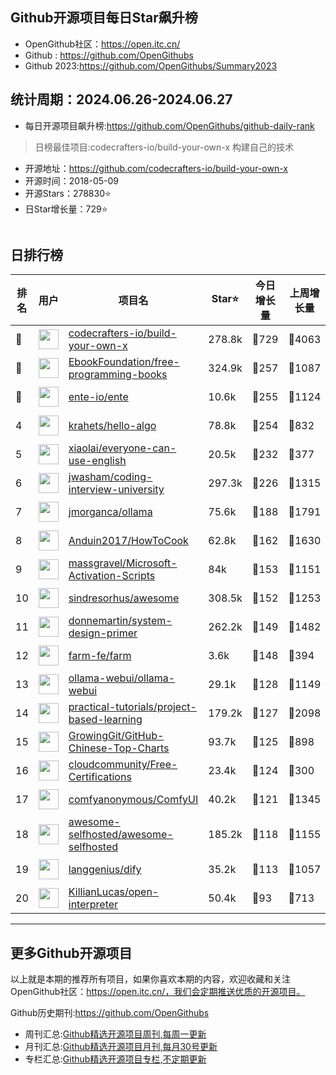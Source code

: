 ## Github开源项目每日Star飙升榜

- OpenGithub社区：https://open.itc.cn/
- Github : https://github.com/OpenGithubs
- Github 2023:https://github.com/OpenGithubs/Summary2023

## 统计周期：2024.06.26-2024.06.27

- 每日开源项目飙升榜:https://github.com/OpenGithubs/github-daily-rank



> 日榜最佳项目:codecrafters-io/build-your-own-x  构建自己的技术

- 开源地址：https://github.com/codecrafters-io/build-your-own-x
- 开源时间：2018-05-09
- 开源Stars：278830⭐
- 日Star增长量：729⭐

![]()


## 日排行榜

| 排名        |  用户     |  项目名          | Star⭐          | 今日增长量     | 上周增长量      |  开源时间   |
|------------|------------|---------------|---------------- |--------------|----------------|------------|
| 🥇 | <img src="https://avatars.githubusercontent.com/u/58904235?v=4" alt="" size="32" height="32" width="32" data-view-component="true" class="avatar circle"> | [codecrafters-io/build-your-own-x](https://github.com/codecrafters-io/build-your-own-x)| 278.8k  | 🔺729| 🔺4063 | 2018-05-09 |
| 🥈 | <img src="https://avatars.githubusercontent.com/u/14127308?v=4" alt="" size="32" height="32" width="32" data-view-component="true" class="avatar circle"> | [EbookFoundation/free-programming-books](https://github.com/EbookFoundation/free-programming-books)| 324.9k  | 🔺257| 🔺1087 | 2013-10-11 |
| 🥉 | <img src="https://avatars.githubusercontent.com/u/64603161?v=4" alt="" size="32" height="32" width="32" data-view-component="true" class="avatar circle"> | [ente-io/ente](https://github.com/ente-io/ente)| 10.6k  | 🔺255| 🔺1124 | 2022-11-01 |
| 4 | <img src="https://avatars.githubusercontent.com/u/26993056?u=12c6a8ef18768abc773c64a56a56c0fd67241ed2&v=4" alt="" size="32" height="32" width="32" data-view-component="true" class="avatar circle"> | [krahets/hello-algo](https://github.com/krahets/hello-algo)| 78.8k  | 🔺254| 🔺832 | 2022-11-04 |
| 5 | <img src="https://avatars.githubusercontent.com/u/152970?u=8b2fcedd53d6e46faf809b001cecf3f1981692fe&v=4" alt="" size="32" height="32" width="32" data-view-component="true" class="avatar circle"> | [xiaolai/everyone-can-use-english](https://github.com/xiaolai/everyone-can-use-english)| 20.5k  | 🔺232| 🔺377 | 2019-03-16 |
| 6 | <img src="https://avatars.githubusercontent.com/u/3771963?u=4b348c742192b1963aabbf803a1174d2a4de155a&v=4" alt="" size="32" height="32" width="32" data-view-component="true" class="avatar circle"> | [jwasham/coding-interview-university](https://github.com/jwasham/coding-interview-university)| 297.3k  | 🔺226| 🔺1315 | 2016-06-06 |
| 7 | <img src="https://avatars.githubusercontent.com/u/151674099?v=4" alt="" size="32" height="32" width="32" data-view-component="true" class="avatar circle"> | [jmorganca/ollama](https://github.com/jmorganca/ollama)| 75.6k  | 🔺188| 🔺1791 | 2023-06-27 |
| 8 | <img src="https://avatars.githubusercontent.com/u/19531547?u=9bfa4b5f7256f64a05b280019f26a56319955cd0&v=4" alt="" size="32" height="32" width="32" data-view-component="true" class="avatar circle"> | [Anduin2017/HowToCook](https://github.com/Anduin2017/HowToCook)| 62.8k  | 🔺162| 🔺1630 | 2020-02-29 |
| 9 | <img src="https://avatars.githubusercontent.com/u/59795046?v=4" alt="" size="32" height="32" width="32" data-view-component="true" class="avatar circle"> | [massgravel/Microsoft-Activation-Scripts](https://github.com/massgravel/Microsoft-Activation-Scripts)| 84k  | 🔺153| 🔺1151 | 2020-01-13 |
| 10 | <img src="https://avatars.githubusercontent.com/u/170270?u=34acd557a042ac478d273a4621570cadb6b0bd89&v=4" alt="" size="32" height="32" width="32" data-view-component="true" class="avatar circle"> | [sindresorhus/awesome](https://github.com/sindresorhus/awesome)| 308.5k  | 🔺152| 🔺1253 | 2014-07-11 |
| 11 | <img src="https://avatars.githubusercontent.com/u/5458997?u=f1007b583e55e7ccfb6ccf0e200051156112dd9b&v=4" alt="" size="32" height="32" width="32" data-view-component="true" class="avatar circle"> | [donnemartin/system-design-primer](https://github.com/donnemartin/system-design-primer)| 262.2k  | 🔺149| 🔺1482 | 2017-02-27 |
| 12 | <img src="https://avatars.githubusercontent.com/u/108205785?v=4" alt="" size="32" height="32" width="32" data-view-component="true" class="avatar circle"> | [farm-fe/farm](https://github.com/farm-fe/farm)| 3.6k  | 🔺148| 🔺394 | 2022-06-26 |
| 13 | <img src="https://avatars.githubusercontent.com/u/158137808?v=4" alt="" size="32" height="32" width="32" data-view-component="true" class="avatar circle"> | [ollama-webui/ollama-webui](https://github.com/ollama-webui/ollama-webui)| 29.1k  | 🔺128| 🔺1149 | 2023-10-07 |
| 14 | <img src="https://avatars.githubusercontent.com/u/89421154?v=4" alt="" size="32" height="32" width="32" data-view-component="true" class="avatar circle"> | [practical-tutorials/project-based-learning](https://github.com/practical-tutorials/project-based-learning)| 179.2k  | 🔺127| 🔺2098 | 2017-04-12 |
| 15 | <img src="https://avatars.githubusercontent.com/u/21018904?u=bcc423f3536e0ea420dfe438d96b36a7ff2704d7&v=4" alt="" size="32" height="32" width="32" data-view-component="true" class="avatar circle"> | [GrowingGit/GitHub-Chinese-Top-Charts](https://github.com/GrowingGit/GitHub-Chinese-Top-Charts)| 93.7k  | 🔺125| 🔺898 | 2019-09-05 |
| 16 | <img src="https://avatars.githubusercontent.com/u/68829753?v=4" alt="" size="32" height="32" width="32" data-view-component="true" class="avatar circle"> | [cloudcommunity/Free-Certifications](https://github.com/cloudcommunity/Free-Certifications)| 23.4k  | 🔺124| 🔺300 | 2020-07-31 |
| 17 | <img src="https://avatars.githubusercontent.com/u/121283862?u=00e0967075548ed41bd53ed0eacd34ac42d8cef0&v=4" alt="" size="32" height="32" width="32" data-view-component="true" class="avatar circle"> | [comfyanonymous/ComfyUI](https://github.com/comfyanonymous/ComfyUI)| 40.2k  | 🔺121| 🔺1345 | 2023-01-17 |
| 18 | <img src="https://avatars.githubusercontent.com/u/24270415?v=4" alt="" size="32" height="32" width="32" data-view-component="true" class="avatar circle"> | [awesome-selfhosted/awesome-selfhosted](https://github.com/awesome-selfhosted/awesome-selfhosted)| 185.2k  | 🔺118| 🔺1155 | 2015-06-01 |
| 19 | <img src="https://avatars.githubusercontent.com/u/127165244?v=4" alt="" size="32" height="32" width="32" data-view-component="true" class="avatar circle"> | [langgenius/dify](https://github.com/langgenius/dify)| 35.2k  | 🔺113| 🔺1057 | 2023-04-12 |
| 20 | <img src="https://avatars.githubusercontent.com/u/163192481?v=4" alt="" size="32" height="32" width="32" data-view-component="true" class="avatar circle"> | [KillianLucas/open-interpreter](https://github.com/KillianLucas/open-interpreter)| 50.4k  | 🔺93| 🔺713 | 2023-07-14 |

---
## 更多Github开源项目

以上就是本期的推荐所有项目，如果你喜欢本期的内容，欢迎收藏和关注OpenGithub社区：https://open.itc.cn/，我们会定期推送优质的开源项目。

Github历史期刊:https://github.com/OpenGithubs
- 周刊汇总:[Github精选开源项目周刊,每周一更新](https://github.com/OpenGithubs/weekly)
- 月刊汇总:[Github精选开源项目月刊,每月30号更新](https://github.com/OpenGithubs/monthly)
- 专栏汇总:[Github精选开源项目专栏,不定期更新](https://github.com/OpenGithubs/selectedColumn)
